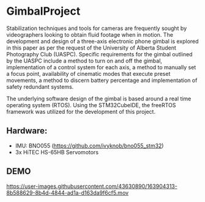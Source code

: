 # GimbalProject
Stabilization techniques and tools for  cameras are frequently sought by videographers looking to obtain fluid footage when in motion. The development and design of a three-axis electronic phone gimbal is explored in this paper as per the request of the University of Alberta Student Photography Club (UASPC). Specific requirements for the gimbal outlined by the UASPC include a method to turn on and off the gimbal, implementation of a control system for each axis, a method to manually set a focus point, availability of cinematic modes that execute preset movements, a method to discern battery percentage  and implementation of safety redundant systems.

The underlying software design of the gimbal is based around a real time operating system (RTOS). Using the STM32CubeIDE, the freeRTOS framework was utilized for the development of this project.

## Hardware:
- IMU: BNO055 (https://github.com/ivyknob/bno055_stm32)
- 3x HiTEC HS-65HB Servomotors


## DEMO

https://user-images.githubusercontent.com/43630890/163904313-8b588629-8b4d-4844-ad1a-d163da9f6cf5.mov

